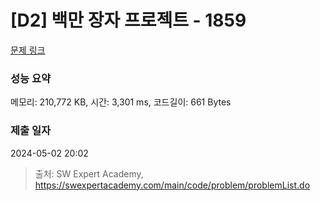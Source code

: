 # [D2] 백만 장자 프로젝트 - 1859 

[문제 링크](https://swexpertacademy.com/main/code/problem/problemDetail.do?contestProbId=AV5LrsUaDxcDFAXc) 

### 성능 요약

메모리: 210,772 KB, 시간: 3,301 ms, 코드길이: 661 Bytes

### 제출 일자

2024-05-02 20:02



> 출처: SW Expert Academy, https://swexpertacademy.com/main/code/problem/problemList.do